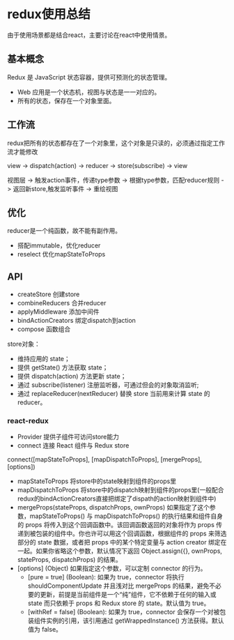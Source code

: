 # redux使用总结

由于使用场景都是结合react，主要讨论在react中使用情景。

## 基本概念

Redux 是 JavaScript 状态容器，提供可预测化的状态管理。

* Web 应用是一个状态机，视图与状态是一一对应的。
* 所有的状态，保存在一个对象里面。

## 工作流

redux把所有的状态都存在了一个对象里，这个对象是只读的，必须通过指定工作流才能修改

view -> dispatch(action) -> reducer -> store(subscribe) -> view

视图层 -> 触发action事件，传递type参数 -> 根据type参数，匹配reducer规则 -> 返回新store,触发监听事件 -> 重绘视图

## 优化

reducer是一个纯函数，故不能有副作用。

* 搭配immutable，优化reducer
* reselect 优化mapStateToProps

## API

* createStore 创建store
* combineReducers 合并reducer
* applyMiddleware 添加中间件
* bindActionCreators 绑定dispatch到action
* compose 函数组合

store对象：
* 维持应用的 state；
* 提供 getState() 方法获取 state；
* 提供 dispatch(action) 方法更新 state；
* 通过 subscribe(listener) 注册监听器，可通过但会的对象取消监听;
* 通过 replaceReducer(nextReducer) 替换 store 当前用来计算 state 的 reducer。


### react-redux

* Provider 提供子组件可访问store能力
* connect 连接 React 组件与 Redux store

connect([mapStateToProps], [mapDispatchToProps], [mergeProps], [options])

* mapStateToProps    将store中的state映射到组件的props里
* mapDispatchToProps 将store中的dispatch映射到组件的props里(一般配合redux的bindActionCreators直接把绑定了dispath的action映射到组件中)
* mergeProps(stateProps, dispatchProps, ownProps) 如果指定了这个参数，mapStateToProps() 与 mapDispatchToProps() 的执行结果和组件自身的 props 将传入到这个回调函数中。该回调函数返回的对象将作为 props 传递到被包装的组件中。你也许可以用这个回调函数，根据组件的 props 来筛选部分的 state 数据，或者把 props 中的某个特定变量与 action creator 绑定在一起。如果你省略这个参数，默认情况下返回 Object.assign({}, ownProps, stateProps, dispatchProps) 的结果。
* [options] (Object) 如果指定这个参数，可以定制 connector 的行为。
  * [pure = true] (Boolean): 如果为 true，connector 将执行 shouldComponentUpdate 并且浅对比 mergeProps 的结果，避免不必要的更新，前提是当前组件是一个“纯”组件，它不依赖于任何的输入或 state 而只依赖于 props 和 Redux store 的 state。默认值为 true。
  * [withRef = false] (Boolean): 如果为 true，connector 会保存一个对被包装组件实例的引用，该引用通过 getWrappedInstance() 方法获得。默认值为 false。


